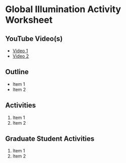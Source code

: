 # Global Illumination Activity Worksheet

## YouTube Video(s)

- [Video 1]()
- [Video 2]()

## Outline

- Item 1
- Item 2

## Activities

1. Item 1
2. Item 2

## Graduate Student Activities

1. Item 1
2. Item 2